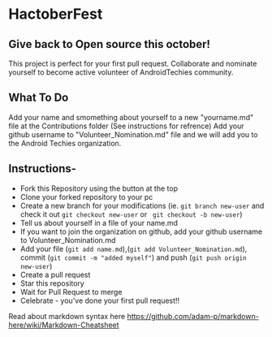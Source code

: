 # HactoberFest
## Give back to Open source this october!

This project is perfect for your first pull request.
Collaborate and nominate yourself to become active volunteer of AndroidTechies community.

## What To Do
Add your name and smomething about yourself to a new "yourname.md" file at the Contributions folder (See instructions for refrence)
Add your github username to "Volunteer_Nomination.md" file and we will add you to the Android Techies organization. 

## Instructions-

- Fork this Repository using the button at the top
- Clone your forked repository to your pc
- Create a new branch for your modifications (ie. ```git branch new-user``` and check it out ```git checkout new-user``` or ``` git checkout -b new-user```)
- Tell us about yourself in a file of your name.md
- If you want to join the organization on github, add your github username to Volunteer_Nomination.md
- Add your file (```git add name.md```),(```git add Volunteer_Nomination.md```), commit (```git commit -m "added myself"```) and push (```git push origin new-user```)
- Create a pull request
- Star this repository
- Wait for Pull Request to merge
- Celebrate - you've done your first pull request!!


Read about markdown syntax here
https://github.com/adam-p/markdown-here/wiki/Markdown-Cheatsheet
